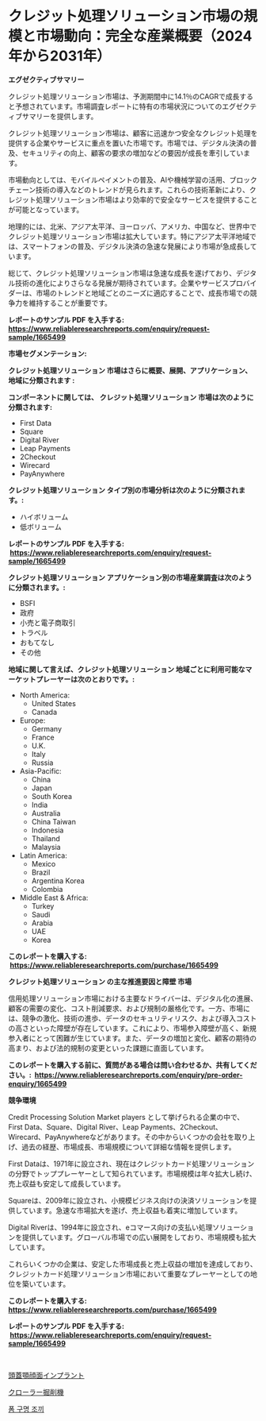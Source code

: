 <p><h1>クレジット処理ソリューション市場の規模と市場動向：完全な産業概要（2024年から2031年）</h1></p><p><strong>エグゼクティブサマリー</strong></p>
<p><p>クレジット処理ソリューション市場は、予測期間中に14.1％のCAGRで成長すると予想されています。市場調査レポートに特有の市場状況についてのエグゼクティブサマリーを提供します。</p><p>クレジット処理ソリューション市場は、顧客に迅速かつ安全なクレジット処理を提供する企業やサービスに重点を置いた市場です。市場では、デジタル決済の普及、セキュリティの向上、顧客の要求の増加などの要因が成長を牽引しています。</p><p>市場動向としては、モバイルペイメントの普及、AIや機械学習の活用、ブロックチェーン技術の導入などのトレンドが見られます。これらの技術革新により、クレジット処理ソリューション市場はより効率的で安全なサービスを提供することが可能となっています。</p><p>地理的には、北米、アジア太平洋、ヨーロッパ、アメリカ、中国など、世界中でクレジット処理ソリューション市場は拡大しています。特にアジア太平洋地域では、スマートフォンの普及、デジタル決済の急速な発展により市場が急成長しています。</p><p>総じて、クレジット処理ソリューション市場は急速な成長を遂げており、デジタル技術の進化によりさらなる発展が期待されています。企業やサービスプロバイダーは、市場のトレンドと地域ごとのニーズに適応することで、成長市場での競争力を維持することが重要です。</p></p>
<p><strong>レポートのサンプル PDF を入手する: <a href="https://www.reliableresearchreports.com/enquiry/request-sample/1665499">https://www.reliableresearchreports.com/enquiry/request-sample/1665499</a></strong></p>
<p><strong>市場セグメンテーション:</strong></p>
<p><strong> クレジット処理ソリューション 市場はさらに概要、展開、アプリケーション、地域に分類されます :</strong></p>
<p><strong>コンポーネントに関しては、 クレジット処理ソリューション 市場は次のように分類されます: &nbsp;</strong></p>
<p><ul><li>First Data</li><li>Square</li><li>Digital River</li><li>Leap Payments</li><li>2Checkout</li><li>Wirecard</li><li>PayAnywhere</li></ul></p>
<p><strong> クレジット処理ソリューション タイプ別の市場分析は次のように分類されます。:</strong></p>
<p><ul><li>ハイボリューム</li><li>低ボリューム</li></ul></p>
<p><strong>レポートのサンプル PDF を入手する: &nbsp;<a href="https://www.reliableresearchreports.com/enquiry/request-sample/1665499">https://www.reliableresearchreports.com/enquiry/request-sample/1665499</a></strong></p>
<p><strong> クレジット処理ソリューション アプリケーション別の市場産業調査は次のように分類されます。:</strong></p>
<p><ul><li>BSFI</li><li>政府</li><li>小売と電子商取引</li><li>トラベル</li><li>おもてなし</li><li>その他</li></ul></p>
<p><strong>地域に関して言えば、クレジット処理ソリューション 地域ごとに利用可能なマーケットプレーヤーは次のとおりです。:</strong></p>
<p><ul>
    <li>
        North America:
        <ul>
            <li>United States</li>
            <li>Canada</li>
        </ul>
    </li>
    <li>
        Europe:
        <ul>
            <li>Germany</li>
            <li>France</li>
            <li>U.K.</li>
            <li>Italy</li>
            <li>Russia</li>
        </ul>
    </li>
    <li>
        Asia-Pacific:
        <ul>
            <li>China</li>
            <li>Japan</li>
            <li>South Korea</li>
            <li>India</li>
            <li>Australia</li>
            <li>China Taiwan</li>
            <li>Indonesia</li>
            <li>Thailand</li>
            <li>Malaysia</li>
        </ul>
    </li>
    <li>
        Latin America:
        <ul>
            <li>Mexico</li>
            <li>Brazil</li>
            <li>Argentina Korea</li>
            <li>Colombia</li>
        </ul>
    </li>
    <li>
        Middle East & Africa:
        <ul>
            <li>Turkey</li>
            <li>Saudi</li>
            <li>Arabia</li>
            <li>UAE</li>
            <li>Korea</li>
        </ul>
    </li>
    </ul></p>
<p><strong>このレポートを購入する: &nbsp;<a href="https://www.reliableresearchreports.com/purchase/1665499">https://www.reliableresearchreports.com/purchase/1665499</a></strong></p>
<p><strong>クレジット処理ソリューション の主な推進要因と障壁 市場</strong></p>
<p><p>信用処理ソリューション市場における主要なドライバーは、デジタル化の進展、顧客の需要の変化、コスト削減要求、および規制の厳格化です。一方、市場には、競争の激化、技術の進歩、データのセキュリティリスク、および導入コストの高さといった障壁が存在しています。これにより、市場参入障壁が高く、新規参入者にとって困難が生じています。また、データの増加と変化、顧客の期待の高まり、および法的規制の変更といった課題に直面しています。</p></p>
<p><strong>このレポートを購入する前に、質問がある場合は問い合わせるか、共有してください。:&nbsp; <a href="https://www.reliableresearchreports.com/enquiry/pre-order-enquiry/1665499">https://www.reliableresearchreports.com/enquiry/pre-order-enquiry/1665499</a></strong></p>
<p><strong>競争環境</strong></p>
<p><p>Credit Processing Solution Market players として挙げられる企業の中で、First Data、Square、Digital River、Leap Payments、2Checkout、Wirecard、PayAnywhereなどがあります。その中からいくつかの会社を取り上げ、過去の経歴、市場成長、市場規模について詳細な情報を提供します。</p><p>First Dataは、1971年に設立され、現在はクレジットカード処理ソリューションの分野でトッププレーヤーとして知られています。市場規模は年々拡大し続け、売上収益も安定して成長しています。</p><p>Squareは、2009年に設立され、小規模ビジネス向けの決済ソリューションを提供しています。急速な市場拡大を遂げ、売上収益も着実に増加しています。</p><p>Digital Riverは、1994年に設立され、eコマース向けの支払い処理ソリューションを提供しています。グローバル市場での広い展開をしており、市場規模も拡大しています。</p><p>これらいくつかの企業は、安定した市場成長と売上収益の増加を達成しており、クレジットカード処理ソリューション市場において重要なプレーヤーとしての地位を築いています。</p></p>
<p><strong>このレポートを購入する: &nbsp; <a href="https://www.reliableresearchreports.com/purchase/1665499">https://www.reliableresearchreports.com/purchase/1665499</a></strong></p>
<p><strong>レポートのサンプル PDF を入手する: &nbsp;<a href="https://www.reliableresearchreports.com/enquiry/request-sample/1665499">https://www.reliableresearchreports.com/enquiry/request-sample/1665499</a></strong><strong></strong></p>
<p>&nbsp;</p>
<p><p><a href="https://github.com/laurenreichert/Market-Research-Report-List-1/blob/main/399359614768.md">頭蓋顎顔面インプラント</a></p><p><a href="https://github.com/RodHoppe07/Market-Research-Report-List-1/blob/main/597578914769.md">クローラー掘削機</a></p><p><a href="https://medium.com/@luffiazaza/%EA%B1%B0%ED%92%88-%EB%9D%BC%EC%9D%B4%ED%94%84-%EC%9E%AC%ED%82%B7-%EC%8B%9C%EC%9E%A5-%EB%B6%84%EC%84%9D-%EA%B7%B8-cagr-%EC%8B%9C%EC%9E%A5-%EC%84%B8%EB%B6%84%ED%99%94-%EB%B0%8F-%EA%B8%80%EB%A1%9C%EB%B2%8C-%EC%82%B0%EC%97%85-%EA%B0%9C%EC%9A%94-a9aaf369e31c">폼 구명 조끼</a></p></p>